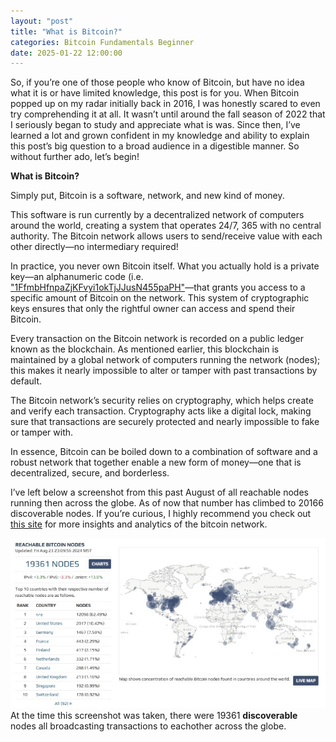```yaml
---
layout: "post"
title: "What is Bitcoin?"
categories: Bitcoin Fundamentals Beginner
date: 2025-01-22 12:00:00
---
```


So, if you’re one of those people who know of Bitcoin, but have no idea what it is or have limited knowledge, this post is for you. When Bitcoin popped up on my radar initially back in 2016, I was honestly scared to even try comprehending it at all. It wasn’t until around the fall season of 2022 that I seriously began to study and appreciate what is was. Since then, I’ve learned a lot and grown confident in my knowledge and ability to explain this post’s big question to a broad audience in a digestible manner. So without further ado, let’s begin!

**What is Bitcoin?**

Simply put, Bitcoin is a software, network, and new kind of money.

This software is run currently by a decentralized network of computers around the world, creating a system that operates 24/7, 365 with no central authority. The Bitcoin network allows users to send/receive value with each other directly—no intermediary required!

In practice, you never own Bitcoin itself. What you actually hold is a private key—an alphanumeric code (i.e. ["1FfmbHfnpaZjKFvyi1okTjJJusN455paPH"](https://www.blockchain.com/explorer/addresses/btc/1FfmbHfnpaZjKFvyi1okTjJJusN455paPH)—that grants you access to a specific amount of Bitcoin on the network. This system of cryptographic keys ensures that only the rightful owner can access and spend their Bitcoin.

Every transaction on the Bitcoin network is recorded on a public ledger known as the blockchain. As mentioned earlier, this blockchain is maintained by a global network of computers running the network (nodes); this makes it nearly impossible to alter or tamper with past transactions by default.

The Bitcoin network’s security relies on cryptography, which helps create and verify each transaction. Cryptography acts like a digital lock, making sure that transactions are securely protected and nearly impossible to fake or tamper with.

In essence, Bitcoin can be boiled down to a combination of software and a robust network that together enable a new form of money—one that is decentralized, secure, and borderless.

I’ve left below a screenshot from this past August of all reachable nodes running then across the globe. As of now that number has climbed to 20166 discoverable nodes. If you’re curious, I highly recommend you check out [this site](https://bitnodes.io/) for more insights and analytics of the bitcoin network.

![Global Nodes](/assets/img/globalnodes.png) 
At the time this screenshot was taken, there were 19361 **discoverable** nodes all broadcasting transactions to eachother across the globe.
